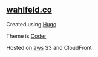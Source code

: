 ## [wahlfeld.co](https://wahlfeld.co)

Created using [Hugo](https://gohugo.io/getting-started/quick-start/)

Theme is [Coder](https://themes.gohugo.io/hugo-coder/)

Hosted on [aws](https://aws.amazon.com/resources/create-account/) S3 and CloudFront
